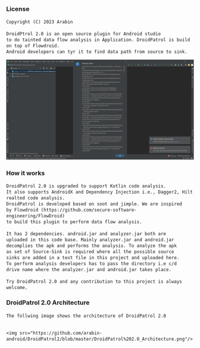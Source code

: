 ### License
```
Copyright (C) 2023 Arabin

DroidPtrol 2.0 is an open source plugin for Android studio 
to do tainted data flow analysis in Application. DroidPatrol is build on top of Flowdroid.
Android developers can tyr it to find data path from source to sink.

```

<img src="https://github.com/arabin-android/DroidPatrol2/blob/master/img.png"/>

### How it works
```
DroidPatrol 2.0 is upgraded to support Kotlin code analysis.
It also supports AndroidX and Dependency Injection i.e., Dagger2, Hilt realted code analysis.
DroidPatrol is developed based on soot and jimple. We are inspired
by Flowdroid (https://github.com/secure-software-engineering/FlowDroid)
to build this plugin to perform data flow analysis.

It has 2 dependencies. android.jar and analyzer.jar both are
uploaded in this code base. Mainly analyzer.jar and android.jar
decomplies the apk and performs the analysis. To analyze the apk
as set of Source-Sink is required where all the possible source
sinks are added in a text file in this project and uploaded here.
To perform analysis developers has to pass the directory i.e c/d
drive name where the analyzer.jar and android.jar takes place.

Try DroidPatrol 2.0 and any contribution to this project is always welcome.
```


### DroidPatrol 2.0 Architecture
    
    The follwing image shows the architecture of DroidPatrol 2.0
```

<img src="https://github.com/arabin-android/DroidPatrol2/blob/master/DroidPatrol%202.0_Architecture.png"/>
